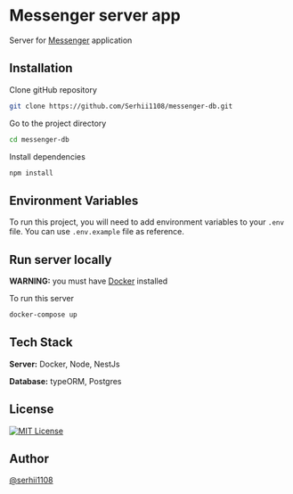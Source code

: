 
# Messenger server app

Server for [Messenger](https://github.com/Serhii1108/messenger) application

## Installation

Clone gitHub repository

```bash
git clone https://github.com/Serhii1108/messenger-db.git
```

Go to the project directory

```bash
cd messenger-db
```

Install dependencies

```bash
npm install
```

## Environment Variables

To run this project, you will need to add environment variables to your `.env` file. You can use `.env.example` file as reference.

## Run server locally

**WARNING:** you must have [Docker](https://docs.docker.com/) installed

To run this server

```bash
docker-compose up
```

## Tech Stack

**Server:** Docker, Node, NestJs

**Database:** typeORM, Postgres

## License

[![MIT License](https://img.shields.io/badge/License-MIT-green.svg)](https://github.com/Serhii1108/messenger-db/blob/main/LICENSE)

## Author

[@serhii1108](https://github.com/Serhii1108)
